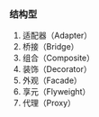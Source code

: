 ### 结构型

1. 适配器（Adapter）
2. 桥接（Bridge）
3. 组合（Composite）
4. 装饰（Decorator）
5. 外观（Facade）
6. 享元（Flyweight）
7. 代理（Proxy）